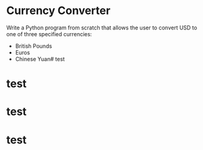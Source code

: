 # Currency Converter

Write a Python program from scratch that allows the user to convert USD to one of three specified currencies:

* British Pounds
* Euros
* Chinese Yuan# test
# test
# test
# test
